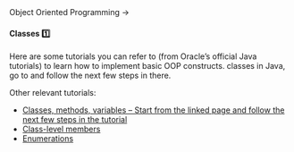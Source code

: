 <link rel="stylesheet" href="{{baseUrl}}/css/textbook.css">

<div class="website-content">

<div id="path">Object Oriented Programming &rarr; </div>

<div id="title">

#### Classes :one:

</div>

<div id="body">

<dynamic-panel src="../../oopDesign/classes/basic/embed.md" header="OOP: Classes: Basic" is-open></dynamic-panel>

<p/>

Here are some tutorials you can refer to (from Oracle’s official Java tutorials) to learn how to implement basic OOP constructs. classes in Java, go to and follow the next few steps in there.

Other relevant tutorials:

*	[Classes, methods, variables – Start from the linked page and follow the next few steps in the tutorial](https://docs.oracle.com/javase/tutorial/java/javaOO/classdecl.html)
*	[Class-level members](https://docs.oracle.com/javase/tutorial/java/javaOO/classvars.html)
*	[Enumerations](https://docs.oracle.com/javase/tutorial/java/javaOO/enum.html)

</div>

<div id="extras">
<div>

</div>

